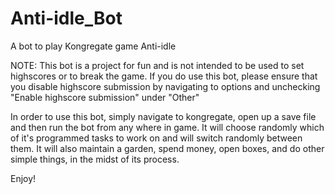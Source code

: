 # Anti-idle_Bot
A bot to play Kongregate game Anti-idle 

NOTE: This bot is a project for fun and is not intended to be used to set highscores or to break the game.  If you do use this bot, please ensure that you disable highscore submission by navigating to options and unchecking "Enable highscore submission" under "Other"

In order to use this bot, simply navigate to kongregate, open up a save file and then run the bot from any where in game.  It will choose randomly which of it's programmed tasks to work on and will switch randomly between them.  It will also maintain a garden, spend money, open boxes, and do other simple things, in the midst of its process.

Enjoy!
